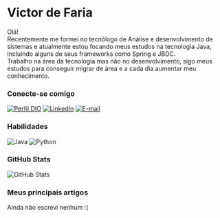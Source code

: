 # Victor de Faria
Olá!  
Recentemente me formei no tecnólogo de Análise e desenvolvimento de sistemas e atualmente estou focando meus estudos na tecnologia Java, incluindo alguns de seus frameworks como Spring e JBDC.  
Trabalho na área da tecnologia mas não no desenvolvimento, sigo meus estudos para conseguir migrar de área e a cada dia aumentar meu conhecimento.

### Conecte-se comigo
[![Perfil DIO](https://img.shields.io/badge/-Meu%20Perfil%20na%20DIO-000000?style=for-the-badge)](https://web.dio.me/users/victorfarian/)
[![LinkedIn](https://img.shields.io/badge/-LinkedIn-000?style=for-the-badge&logo=linkedin&logoColor=30A3DC)](https://www.linkedin.com/in/victor-faria-29b960196/)
[![E-mail](https://img.shields.io/badge/-Email-000?style=for-the-badge&logo=microsoft-outlook&logoColor=E94D5F)](mailto:victorfarian@gmail.com)

### Habilidades
![Java](https://img.shields.io/badge/-JAVA-000000?style=for-the-badge&logo=java)
![Python](https://img.shields.io/badge/Python-000?style=for-the-badge&logo=python)

### GitHub Stats
![GitHub Stats](https://github-readme-stats.vercel.app/api?username=victot-exe&theme=transparent&bg_color=000&border_color=30A3DC&show_icons=true&icon_color=30A3DC&title_color=E94D5F&text_color=FFF)


### Meus principais artigos
Ainda não escrevi nenhum :(